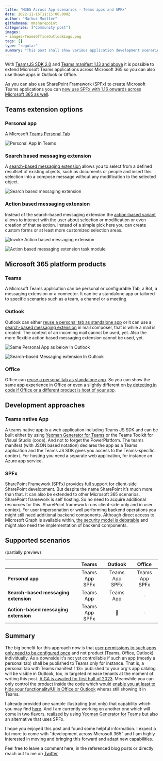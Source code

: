 ```yaml
---
title: "M365 Across App scenarios - Teams apps and SPFx"
date: 2022-11-16T11:15:00.000Z
author: "Markus Moeller"
githubname: mmsharepoint
categories: ["Community post"]
images:
- images/TeamsOfficeOutlookLogo.png
tags: []
type: "regular"
summary: "This post shall show various application development scenarios that can be used across different products inside Microsoft 365. The basis for this can either be SharePoint Framework (SPFx) or Teams application development."
---
```


With [TeamsJS SDK 2.0](https://learn.microsoft.com/microsoftteams/platform/tabs/how-to/using-teams-client-sdk?view=msteams-client-js-latest&tabs=javascript%2Cmanifest-teams-toolkit#whats-new-in-teamsjs-version-20&WT.mc_id=M365-MVP-5004617) and [Teams manifest 1.13 and above](https://learn.microsoft.com/microsoftteams/platform/resources/schema/manifest-schema) it is possible to extend Microsoft Teams applications across Microsoft 365 so you can also use  those apps in Outlook or Office.

As you can also use SharePoint Framework (SPFx) to create Microsoft Teams applications you can [now use SPFx with 1.16 onwards across Microsoft 365 as well](https://learn.microsoft.com/sharepoint/dev/spfx/office/overview&WT.mc_id=M365-MVP-5004617).

## Teams extension options

### Personal app

A Microsoft [Teams Personal Tab](https://learn.microsoft.com/microsoftteams/platform/tabs/how-to/create-personal-tab?view=msteams-client-js-latest&pivots=node-java-script&WT.mc_id=M365-MVP-5004617)

![Personal App In Teams](images/PersonalAppInActionInTeams.png)

### Search based messaging extension

A [search-based messaging extension](https://learn.microsoft.com/microsoftteams/platform/messaging-extensions/how-to/search-commands/define-search-command?view=msteams-client-js-latest&WT.mc_id=M365-MVP-5004617) allows you to select from a defined resultset of existing objects, such as documents or people and insert this selection into a compose message without any modification to the selected object.

![Search based messaging extension](images/SearchBasedMessagingExtension.png)

### Action based messaging extension

Instead of the search-based messaging extension the [action-based variant](https://learn.microsoft.com/microsoftteams/platform/messaging-extensions/how-to/action-commands/define-action-command?view=msteams-client-js-latest&WT.mc_id=M365-MVP-5004617) allows to interact with the user about selection or modification or even creation of that selection. Instead of a simple pick here you can create custom forms or at least more customized selection areas.

![Invoke Action based messaging extension](images/ActionBasedMessagingExtensionInvoke.png)

![Action based messaging extension task module](images/ActionBasedMessagingExtensionSelectTaskModule.png)

## Microsoft 365 platform products

### Teams

A Microsoft Teams application can be personal or configurable Tab, a Bot, a messaging extension or a connector. It can be a standalone app or tailored to specific scenarios such as a team, a channel or a meeting.

### Outlook

Outlook can either [reuse a personal tab as standalone app](https://learn.microsoft.com/microsoftteams/platform/m365-apps/extend-m365-teams-personal-tab?view=msteams-client-js-latest&tabs=manifest-teams-toolkit&WT.mc_id=M365-MVP-5004617) or it can use a [search-based messaging extension](https://learn.microsoft.com/microsoftteams/platform/m365-apps/extend-m365-teams-message-extension?view=msteams-client-js-latest&tabs=manifest-teams-toolkit&WT.mc_id=M365-MVP-5004617) in mail composer, that is while a mail is created. The context of an incoming mail cannot be used, yet. Also the more flexible action based messaging extension cannot be used, yet.

![Same Personal App as below In Outlook](images/PersonalAppInActionInOutlook.png)

![Search-based Messaging extension In Outlook](images/outlook-web-compose-more-apps.png)

### Office

Office can [reuse a personal tab as standalone app](https://learn.microsoft.com/microsoftteams/platform/m365-apps/extend-m365-teams-personal-tab?view=msteams-client-js-latest&tabs=manifest-teams-toolkit&WT.mc_id=M365-MVP-5004617). So you can show the same app experience in Office or even a slightly different on [by detecting in code if Office or a different product is host of your app](https://mmsharepoint.wordpress.com/2022/08/31/extend-teams-apps-to-m365-with-sso-the-right-way/#distinct-host).


## Development approaches

### Teams native App

A teams native app is a web application including Teams JS SDK and can be built either by using [Yeoman Generator for Teams](https://pnp.github.io/generator-teams/) or the Teams Toolkit for Visual Studio (code). And not to forget the PowerPlatform. The teams manifest (with JSON based notation) declares the app as a Teams application and the Teams JS SDK gives you access to the Teams-specific context. For hosting you need a separate web application, for instance an Azure app service.

### SPFx

SharePoint Framework (SPFx) provides full support for client-side SharePoint development. But despite the name SharePoint it’s much more than that. It can also be extended to other Microsoft 365 scenarios. SharePoint framework is self hosting. So no need to acquire additional resources for this. SharePoint framework runs client-side only and in user context. For user impersonation  or well performing backend operations you might still need additional backend components. Although direct access to Microsoft Graph is available within, [the security model is debatable](https://pnp.github.io/blog/post/microsoft-365-development-security/#spfx-3rd-party-api-and-issues) and might also need the implementation of backend components.

## Supported scenarios

(partially preview)

&nbsp;|Teams|Outlook|Office
-|:-----:|:-------:|:------:
**Personal app**|Teams App <br /> SPFx|Teams App <br /> SPFx|Teams App <br /> SPFx
**Search-based messaging extension**|Teams App|Teams App|-
**Action-based messaging extension**|Teams App <br /> SPFx| :pray: |-

## Summary

The big benefit for this approach now is that [user permissions to such apps only need to be configured once](https://learn.microsoft.com/microsoftteams/platform/m365-apps/publish&WT.mc_id=M365-MVP-5004617) and not product (Teams, Office, Outlook) individually. As a downside it's not yet controllable if such an app (mostly a personal tab) shall be published to Teams only for instance. That is, a personal tab with Teams manifest 1.13+ published to your org's app catalog will be visible in Outlook, too, in targeted release tenants at the moment of writing this post. [A GA is awaited for first half of 2023](https://learn.microsoft.com/sharepoint/dev/spfx/office/overview&WT.mc_id=M365-MVP-5004617).
Meanwhile you can only control the product inside the code which would [enable you at least to hide your functionality/UI in Office or Outlook](https://mmsharepoint.wordpress.com/2022/08/31/extend-teams-apps-to-m365-with-sso-the-right-way/#distinct-host) wheras still showing it in Teams.

I already provided one sample illustrating (not only) that capability which you may find [here](https://mmsharepoint.wordpress.com/2022/08/31/extend-teams-apps-to-m365-with-sso-the-right-way/). And I am currently working on another one which will come in two flavors, realized by using [Yeoman Generator for Teams](https://pnp.github.io/generator-teams/) but also an alternative that uses SPFx.

I hope you enjoyed this post and found some helpful information. I expect a lot more to come with "development across Microsoft 365" and I am highly interested in moving and bringing this forward and adapt new capabilities.

Feel free to leave a comment here, in the referenced blog posts or directly reach out to me on [Twitter](https://twitter.com/moeller2_0/)
